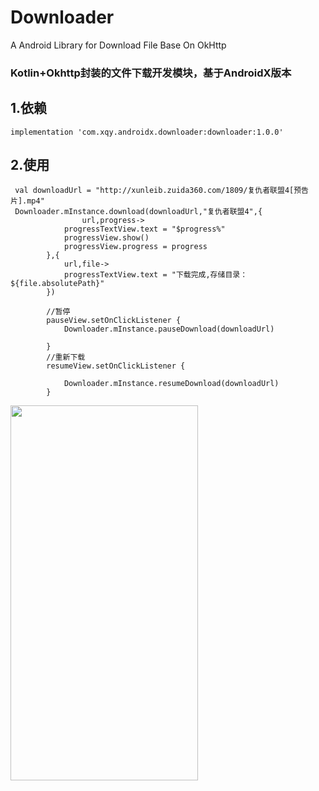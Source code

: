# Downloader
A Android Library for Download File Base On OkHttp
### Kotlin+Okhttp封装的文件下载开发模块，基于AndroidX版本
## 1.依赖

`implementation 'com.xqy.androidx.downloader:downloader:1.0.0'`

## 2.使用

```
 val downloadUrl = "http://xunleib.zuida360.com/1809/复仇者联盟4[预告片].mp4"
 Downloader.mInstance.download(downloadUrl,"复仇者联盟4",{
                url,progress->
            progressTextView.text = "$progress%"
            progressView.show()
            progressView.progress = progress
        },{
            url,file->
            progressTextView.text = "下载完成,存储目录：${file.absolutePath}"
        })
        
        //暂停
        pauseView.setOnClickListener {
            Downloader.mInstance.pauseDownload(downloadUrl)

        }
        //重新下载
        resumeView.setOnClickListener {

            Downloader.mInstance.resumeDownload(downloadUrl)
        }
```
 <img src="https://github.com/xqy666666/Downloader/blob/master/download.gif" width="300" height="600" />
